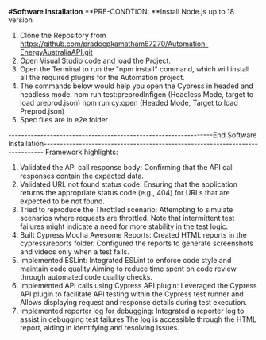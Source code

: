 **#Software Installation**
**PRE-CONDTION: **Install Node.js up to 18 version
1. Clone the Repository from https://github.com/pradeepkamatham67270/Automation-EnergyAustraliaAPI.git
2. Open Visual Studio code and load the Project. 
3. Open the Terminal to run the "npm install" command, which will install all the required plugins for the Automation project. 
4. The commands below would help you open the Cypress in headed and headless mode. 
    npm run test:preprodInfigen (Headless Mode, target to load preprod.json)
    npm run cy:open (Headed Mode, Target to load Preprod.json) 
5. Spec files are in e2e folder

----------------------------------------------------------------End Software Installation------------------------------------------------------------------------------
Framework highlights:

1. Validated the API call response body:
Confirming that the API call responses contain the expected data.
2. Validated URL not found status code:
Ensuring that the application returns the appropriate status code (e.g., 404) for URLs that are expected to be not found.
3. Tried to reproduce the Throttled scenario:
Attempting to simulate scenarios where requests are throttled. Note that intermittent test failures might indicate a need for more stability in the test logic.
4. Built Cypress Mocha Awesome Reports:
Created HTML reports in the cypress/reports folder.
Configured the reports to generate screenshots and videos only when a test fails.
5. Implemented ESLint:
Integrated ESLint to enforce code style and maintain code quality.Aiming to reduce time spent on code review through automated code quality checks.
6. Implemented API calls using Cypress API plugin:
Leveraged the Cypress API plugin to facilitate API testing within the Cypress test runner and Allows displaying request and response details during test execution.
7. Implemented reporter log for debugging:
Integrated a reporter log to assist in debugging test failures.The log is accessible through the HTML report, aiding in identifying and resolving issues.